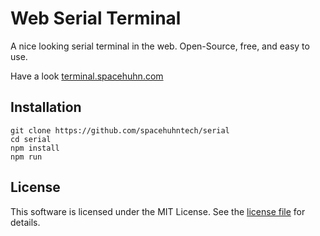 # Web Serial Terminal
A nice looking serial terminal in the web. Open-Source, free, and easy to use.

Have a look [terminal.spacehuhn.com](https://terminal.spacehuhn.com)

## Installation

```
git clone https://github.com/spacehuhntech/serial
cd serial
npm install
npm run
```

## License 

This software is licensed under the MIT License. See the [license file](LICENSE) for details.  
